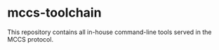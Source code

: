 # mccs-toolchain
This repository contains all in-house command-line tools served in the MCCS protocol.
